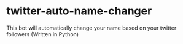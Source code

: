 # twitter-auto-name-changer
This bot will automatically change your name based on your twitter followers (Written in Python)
